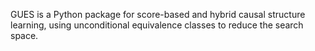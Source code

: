 GUES is a Python package for score-based and hybrid causal structure learning, using unconditional equivalence classes to reduce the search space.
